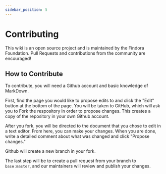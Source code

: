 ```yaml
---
sidebar_position: 5
---
```


# Contributing

This wiki is an open source project and is maintained by the Findora Foundation. Pull Requests and contributions from the community are encouraged!

## How to Contribute

To contribute, you will need a Github account and basic knowledge of MarkDown. 

First, find the page you would like to propose edits to and click the "Edit" button at the bottom of the page. You will be taken to GitHub, which will ask you to Fork the respository in order to propose changes. This creates a copy of the repository in your own Github account.

After you fork, you will be directed to the document that you chose to edit in a text editor. From here, you can make your changes. When you are done, write a detailed comment about what was changed and click "Propose changes."

Github will create a new branch in your fork.

The last step will be to create a pull request from your branch to `base:master`, and our maintainers will review and publish your changes.

